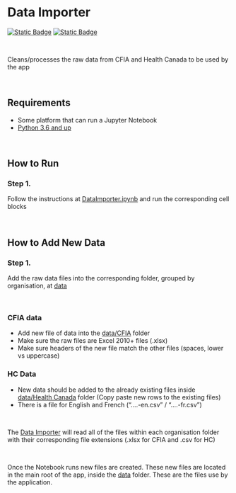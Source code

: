 # Data Importer

[![Static Badge](https://img.shields.io/badge/Python-254F72?style=for-the-badge)](https://www.python.org/downloads/)
[![Static Badge](https://img.shields.io/badge/Jupyter%20Notebook-F37726?style=for-the-badge)](https://jupyter.org/)

<br>

Cleans/processes the raw data from CFIA and Health Canada to be used by the app

<br>

## Requirements
- Some platform that can run a Jupyter Notebook
- [Python 3.6 and up](https://www.python.org/downloads/)

<br>

## How to Run

### Step 1.
Follow the instructions at [DataImporter.ipynb](DataImporter.ipynb) and run the corresponding cell blocks

<br>

## How to Add New Data

### Step 1.
Add the raw data files into the corresponding folder, grouped by organisation, at [data](data)

<br>

### CFIA data
- Add new file of data into the [data/CFIA](data/CFIA/) folder 
- Make sure the raw files are Excel 2010+ files (.xlsx)
- Make sure headers of the new file match the other files (spaces, lower vs uppercase)

### HC Data
- New data should be added to the already existing files inside [data/Health Canada](data/Health%20Canada/) folder (Copy paste new rows to the existing files)
- There is a file for English and French (“....-en.csv” / “....-fr.csv”) 

<br>

The [Data Importer](DataImporter.ipynb) will read all of the files within each organisation folder with their corresponding file extensions
(.xlsx for CFIA and .csv for HC)

<br>

Once the Notebook runs new files are created. These new files are located in the main root of the app, inside the [data](../../data/) folder. These are the files use by the application.
